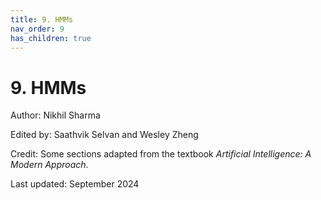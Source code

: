 ```yaml
---
title: 9. HMMs
nav_order: 9
has_children: true
---
```


# 9. HMMs

Author: Nikhil Sharma

Edited by: Saathvik Selvan and Wesley Zheng

Credit: Some sections adapted from the textbook *Artificial Intelligence: A Modern Approach*.

Last updated: September 2024
